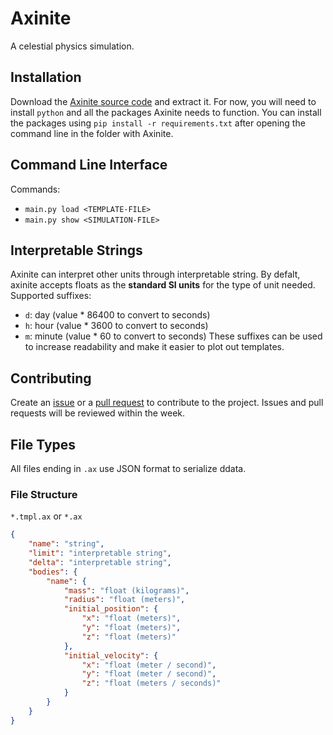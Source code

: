 # Axinite
A celestial physics simulation.
## Installation
Download the [Axinite source code](https://github.com/jewels86/Axinite/releases/tag/stable) and extract it.
For now, you will need to install `python` and all the packages Axinite needs to function.
You can install the packages using `pip install -r requirements.txt` after opening the command line in the folder with Axinite.
## Command Line Interface
Commands:
- `main.py load <TEMPLATE-FILE>`
- `main.py show <SIMULATION-FILE>`
## Interpretable Strings
Axinite can interpret other units through interpretable string. By defalt, axinite accepts floats as the **standard SI units** for the type of unit needed. Supported suffixes:
- `d`: day (value * 86400 to convert to seconds)
- `h`: hour (value * 3600 to convert to seconds)
- `m`: minute (value * 60 to convert to seconds)
These suffixes can be used to increase readability and make it easier to plot out templates.
## Contributing
Create an [issue](https://github.com/jewels86/Axinite/issues) or a [pull request](https://github.com/jewels86/Axinite/pulls) to contribute to the project.
Issues and pull requests will be reviewed within the week.
## File Types
All files ending in `.ax` use JSON format to serialize ddata.
### File Structure
`*.tmpl.ax` or `*.ax`
```json
{
    "name": "string",
    "limit": "interpretable string",
    "delta": "interpretable string",
    "bodies": {
        "name": {
            "mass": "float (kilograms)",
            "radius": "float (meters)",
            "initial_position": {
                "x": "float (meters)",
                "y": "float (meters)",
                "z": "float (meters)"
            },
            "initial_velocity": {
                "x": "float (meter / second)",
                "y": "float (meter / second)",
                "z": "float (meters / seconds)"
            }
        }
    }
}
```

